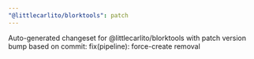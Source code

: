 ```yaml
---
"@littlecarlito/blorktools": patch
---
```


Auto-generated changeset for @littlecarlito/blorktools with patch version bump based on commit: fix(pipeline): force-create removal
